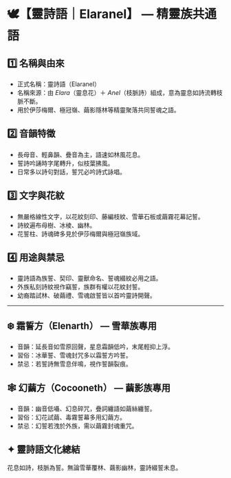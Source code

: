 
# 🕊️【靈詩語｜Elaranel】 — 精靈族共通語

## 1️⃣ 名稱與由來
- 正式名稱：靈詩語（Elaranel）
- 名稱來源：由 *Elara*（靈息花）＋ *Anel*（枝脈詩）組成，意為靈息如詩流轉枝脈不斷。
- 用於伊莎梅爾、極冠嶺、繭影隱林等精靈聚落共同誓魂之語。

## 2️⃣ 音韻特徵
- 長母音、輕鼻韻、疊音為主，語速如林風花息。
- 誓詩吟誦時字尾轉升，似枝葉拂風。
- 日常多以詩句對話，誓咒必吟詩式詠唱。

## 3️⃣ 文字與花紋
- 無嚴格線性文字，以花紋刻印、藤編枝紋、雪華石板或繭霧花幕記誓。
- 詩紋遍布母樹、冰棱、幽林。
- 花誓柱、詩魂碑多見於伊莎梅爾與極冠嶺族域。

## 4️⃣ 用途與禁忌
- 靈詩語為族誓、契印、靈獸命名、誓魂綴紋必用之語。
- 外族私刻詩紋視作竊誓，族群有權以花紋封誓。
- 幼裔踏試林、破繭禮、雪魂啟誓皆以首吟靈詩開聲。

---

## ❄️ 霜誓方（Elenarth） — 雪華族專用
- 音韻：延長音如雪原回聲，星息霜韻低吟，末尾輕抑上浮。
- 習俗：冰華誓、雪魂封咒多以霜誓方吟誓。
- 禁忌：若誓詩無雪息伴鳴，視作誓韻裂痕。

## 🕸️ 幻繭方（Cocooneth） — 繭影族專用
- 音韻：幽音低囁、幻息碎咒，疊詞纏語如繭絲纏誓。
- 習俗：幻花試繭、毒霧誓幕多用幻繭方。
- 禁忌：幻誓若洩於外族，需以繭霧封魂重咒。

## ✦ 靈詩語文化總結
花息如詩，枝脈為誓。無論雪華覆林、繭影幽林，靈詩綴誓未息。
